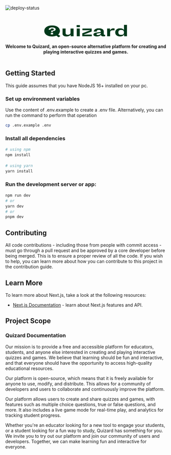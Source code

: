 
![deploy-status](https://api.netlify.com/api/v1/badges/bbab0723-4a8b-40c3-83a7-03894ac24f33/deploy-status)

<br />
<p align="center">
    <a href="https://quizardhq.com" target="_blank"><img width="260" height="39" src="./components/assets/logo/logo-full.svg" alt="Quizard Design Logo"></a>
    <br />
    <br />
    <b>Welcome to Quizard, an open-source alternative platform for creating and playing interactive quizzes and games.</b>
    <br />
    <br />
</p>

## Getting Started

This guide assumes that you have NodeJS 16+ installed on your pc.

### Set up environment variables

Use the content of .env.example to create a .env file. Alternatively, you can run the command to perform that operation

```bash
cp .env.example .env
```

### Install all dependencies

```bash
# using npm
npm install

# using yarn
yarn install
```

### Run the development server or app:

```bash
npm run dev
# or
yarn dev
# or
pnpm dev
```

## Contributing
All code contributions - including those from people with commit access - must go through a pull request and be approved by a core developer before being merged. This is to ensure a proper review of all the code. If you wish to help, you can learn more about how you can contribute to this project in the contribution guide.

## Learn More

To learn more about Next.js, take a look at the following resources: 

- [Next.js Documentation](https://nextjs.org/docs) - learn about Next.js features and API.


## Project Scope

### Quizard Documentation


Our mission is to provide a free and accessible platform for educators, students, and anyone else interested in creating and playing interactive quizzes and games. We believe that learning should be fun and interactive, and that everyone should have the opportunity to access high-quality educational resources.

Our platform is open-source, which means that it is freely available for anyone to use, modify, and distribute. This allows for a community of developers and users to collaborate and continuously improve the platform.

Our platform allows users to create and share quizzes and games, with features such as multiple choice questions, true or false questions, and more. It also includes a live game mode for real-time play, and analytics for tracking student progress.

Whether you're an educator looking for a new tool to engage your students, or a student looking for a fun way to study, Quizard has something for you. We invite you to try out our platform and join our community of users and developers. Together, we can make learning fun and interactive for everyone.
